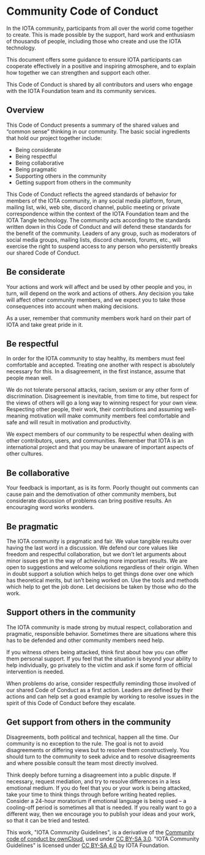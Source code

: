 # Community Code of Conduct

In the IOTA community, participants from all over the world come together to create. This is made possible by the support, hard work and enthusiasm of thousands of people, including those who create and use the IOTA technology.

This document offers some guidance to ensure IOTA participants can cooperate effectively in a positive and inspiring atmosphere, and to explain how together we can strengthen and support each other.

This Code of Conduct is shared by all contributors and users who engage with the IOTA Foundation team and its community services.

## Overview

This Code of Conduct presents a summary of the shared values and “common sense” thinking in our community. The basic social ingredients that hold our project together include:

- Being considerate
- Being respectful
- Being collaborative
- Being pragmatic
- Supporting others in the community
- Getting support from others in the community

This Code of Conduct reflects the agreed standards of behavior for members of the IOTA community, in any social media platform, forum, mailing list, wiki, web site, discord channel, public meeting or private correspondence within the context of the IOTA Foundation team and the IOTA Tangle technology. The community acts according to the standards written down in this Code of Conduct and will defend these standards for the benefit of the community. Leaders of any group, such as moderators of social media groups, mailing lists, discord channels, forums, etc., will exercise the right to suspend access to any person who persistently breaks our shared Code of Conduct.

## Be considerate

Your actions and work will affect and be used by other people and you, in turn, will depend on the work and actions of others. Any decision you take will affect other community members, and we expect you to take those consequences into account when making decisions.

As a user, remember that community members work hard on their part of IOTA and take great pride in it.

## Be respectful

In order for the IOTA community to stay healthy, its members must feel comfortable and accepted. Treating one another with respect is absolutely necessary for this. In a disagreement, in the first instance, assume that people mean well.

We do not tolerate personal attacks, racism, sexism or any other form of discrimination. Disagreement is inevitable, from time to time, but respect for the views of others will go a long way to winning respect for your own view. Respecting other people, their work, their contributions and assuming well-meaning motivation will make community members feel comfortable and safe and will result in motivation and productivity.

We expect members of our community to be respectful when dealing with other contributors, users, and communities. Remember that IOTA is an international project and that you may be unaware of important aspects of other cultures.

## Be collaborative

Your feedback is important, as is its form. Poorly thought out comments can cause pain and the demotivation of other community members, but considerate discussion of problems can bring positive results. An encouraging word works wonders.

## Be pragmatic

The IOTA community is pragmatic and fair. We value tangible results over having the last word in a discussion. We defend our core values like freedom and respectful collaboration, but we don’t let arguments about minor issues get in the way of achieving more important results. We are open to suggestions and welcome solutions regardless of their origin. When in doubt support a solution which helps to get things done over one which has theoretical merits, but isn’t being worked on. Use the tools and methods which help to get the job done. Let decisions be taken by those who do the work.

## Support others in the community

The IOTA community is made strong by mutual respect, collaboration and pragmatic, responsible behavior. Sometimes there are situations where this has to be defended and other community members need help.

If you witness others being attacked, think first about how you can offer them personal support. If you feel that the situation is beyond your ability to help individually, go privately to the victim and ask if some form of official intervention is needed.

When problems do arise, consider respectfully reminding those involved of our shared Code of Conduct as a first action. Leaders are defined by their actions and can help set a good example by working to resolve issues in the spirit of this Code of Conduct before they escalate.

## Get support from others in the community

Disagreements, both political and technical, happen all the time. Our community is no exception to the rule. The goal is not to avoid disagreements or differing views but to resolve them constructively. You should turn to the community to seek advice and to resolve disagreements and where possible consult the team most directly involved.

Think deeply before turning a disagreement into a public dispute. If necessary, request mediation, and try to resolve differences in a less emotional medium. If you do feel that you or your work is being attacked, take your time to think things through before writing heated replies. Consider a 24-hour moratorium if emotional language is being used – a cooling-off period is sometimes all that is needed. If you really want to go a different way, then we encourage you to publish your ideas and your work, so that it can be tried and tested.

This work, "IOTA Community Guidelines", is a derivative of the [Community code of conduct by ownCloud](https://owncloud.org/community/code-of-conduct/), used under [CC BY-SA 3.0](https://creativecommons.org/licenses/by-sa/3.0/). "IOTA Community Guidelines" is licensed under [CC BY-SA 4.0](https://creativecommons.org/licenses/by-sa/4.0/) by IOTA Foundation.